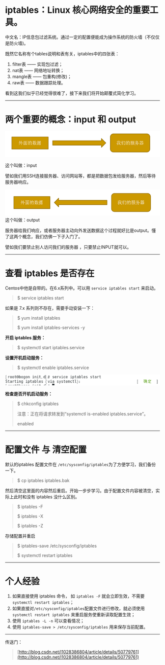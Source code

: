 # iptables：Linux 核心网络安全的重要工具。

中文名：IP信息包过滤系统。通过一定的配置便能成为操作系统的防火墙（不仅仅是防火墙\)。

既然它名称有个tables说明和表有关，iptables中的四张表：

1. filter表 —— 实现包过滤；
2. nat表 —— 网络地址转换；
3. mangle表 —— 包重构\(修改\)；
4. raw表 —— 数据跟踪处理。

看到这我们似乎已经觉得很难了，接下来我们将开始颠覆式简化学习。

---

# 两个重要的概念：input 和 output

![](/assets/05f4f25a-de27-4f27-ba36-7dd21c833e8fimport.png)

这个叫做：input

譬如我们用SSH连接服务器、访问网站等，都是把数据包发给服务器，然后等待服务器响应。

![](/assets/9d4a564f-0d2e-484a-bf2f-3bee2393d709import.png)这个叫做：output

服务器给我们响应，或者服务器主动向外发送数据这个过程就好比是output。懂了这两个概念，我们仿佛一下子入门了。

譬如我们要禁止别人访问我们的服务器 ，只要禁止INPUT就可以。

---

# 查看 iptables 是否存在

Centos中他是自带的。在6.x系列中。可以用 `service iptables start` 来启动。

> $ service iptables start

如果是 7.x 系列则不存在，需要手动安装一下：

> $ yum install iptables
>
> $ yum install iptables-services -y

**开启 iptables 服务：**

> $ systemctl start iptables.service

**设置开机启动服务：**

> $ systemctl enable iptables.service

![](/assets/0ed9d991-ec0d-41eb-8a6e-f19cf4655cb7import.png)

**检查是否开机启动服务：**

> $ chkconfig iptables
>
> 注意：正在将请求转发到“systemctl is-enabled iptables.service”。
>
> enabled

---

# 配置文件 与 清空配置

默认的iptables 配置文件在 `/etc/sysconfig/iptables`为了方便学习，我们备份一下。

> $ cp iptables iptables.bak

然后清空这里面的内容然后重启。开始一步步学习。由于配置文件内容被清空，实际上此时和没有 iptables 没什么区别。

> $ iptables -F
>
> $ iptables -X
>
> $ iptables -Z

存储配置并重启

> $ iptables-save /etc/sysconfig/iptables
>
> $ systemctl restart iptables

---

# 个人经验

1. 如果直接使用 iptables 命令， 如 `iptables -F` 就会立即生效，不需要 `systemctl restart iptables`；
2. 如果直接对`/etc/sysconfig/iptables`配置文件进行修改，就必须使用 `systemctl restart iptables` 来重启服务使重新读取配置生效；
3. 使用 `iptables -L -n` 可以查看情况；
4. 使用 `iptables-save > /etc/sysconfig/iptables` 用来保存当前配置。

---

传送门：

> [http://blog.csdn.net/l1028386804/article/details/50779761](http://blog.csdn.net/l1028386804/article/details/50779761)



